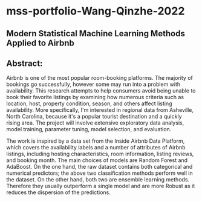 # mss-portfolio-Wang-Qinzhe-2022

## Modern Statistical Machine Learning Methods Applied to Airbnb
 
## Abstract:

Airbnb is one of the most popular room-booking platforms. The majority of bookings go successfully, however some may run into a problem with availability.
This research attempts to help consumers avoid being unable to book their favorite listings by examining how numerous criteria such as location, host, property condition, season, 
and others affect listing availability.
More specifically, I'm interested in regional data from Asheville, North Carolina, 
because it's a popular tourist destination and a quickly rising area. 
The project will involve extensive exploratory data analysis, model training, parameter tuning, model selection, and evaluation.
 
The work is inspired by a data set from the Inside Airbnb Data Platform, which covers the availability labels and a number of attributes of Airbnb listings, 
including hosting characteristics, room information, listing reviews, and booking month.  The main choices of models are Random Forest and AdaBoost.
On the one hand, the raw dataset contains both categorical and numerical predictors; the above two classification methods perform well in the dataset. 
On the other hand, both two are ensemble learning methods. Therefore they usually outperform a single model and are more Robust as it reduces the dispersion of the predictions.
